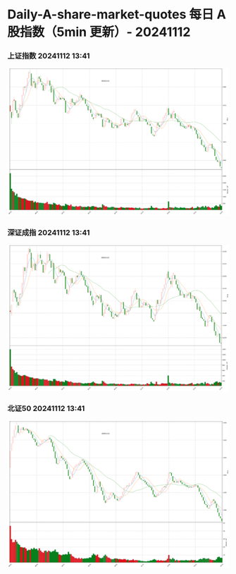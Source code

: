 
# Daily-A-share-market-quotes 每日 A 股指数（5min 更新）- 20241112

### 上证指数 20241112 13:41
![](./fig/2024/11/20241112-sh000001.png)

### 深证成指 20241112 13:41
![](./fig/2024/11/20241112-sz399001.png)

### 北证50 20241112 13:41
![](./fig/2024/11/20241112-bj899050.png)
